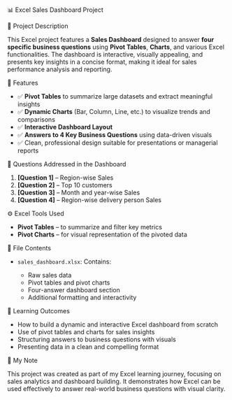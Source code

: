 📊 Excel Sales Dashboard Project

📝 Project Description

This Excel project features a **Sales Dashboard** designed to answer **four specific business questions** using **Pivot Tables**, **Charts**, and various Excel functionalities. The dashboard is interactive, visually appealing, and presents key insights in a concise format, making it ideal for sales performance analysis and reporting.

📌 Features

* ✅ **Pivot Tables** to summarize large datasets and extract meaningful insights
* ✅ **Dynamic Charts** (Bar, Column, Line, etc.) to visualize trends and comparisons
* ✅ **Interactive Dashboard Layout** 
* ✅ **Answers to 4 Key Business Questions** using data-driven visuals
* ✅ Clean, professional design suitable for presentations or managerial reports

🧩 Questions Addressed in the Dashboard

1. **\[Question 1]** – Region-wise Sales
2. **\[Question 2]** – Top 10 customers
3. **\[Question 3]** – Month and year-wise Sales
4. **\[Question 4]** – Region-wise delivery person Sales

⚙️ Excel Tools Used

* **Pivot Tables** – to summarize and filter key metrics
* **Pivot Charts** – for visual representation of the pivoted data

📂 File Contents

* `sales_dashboard.xlsx`: Contains:

  * Raw sales data
  * Pivot tables and pivot charts
  * Four-answer dashboard section
  * Additional formatting and interactivity

🧠 Learning Outcomes

* How to build a dynamic and interactive Excel dashboard from scratch
* Use of pivot tables and charts for sales insights
* Structuring answers to business questions with visuals
* Presenting data in a clean and compelling format

📌 My Note

This project was created as part of my Excel learning journey, focusing on sales analytics and dashboard building. It demonstrates how Excel can be used effectively to answer real-world business questions with visual clarity.
